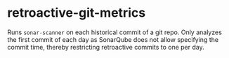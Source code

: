 # retroactive-git-metrics

Runs `sonar-scanner` on each historical commit of a git repo. Only analyzes the first commit of each day as SonarQube does not allow specifying the commit time, thereby restricting retroactive commits to one per day.
